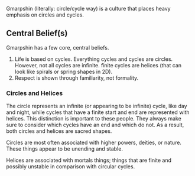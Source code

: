 Gmarpshin (literally: circle/cycle way) is a culture that places heavy emphasis on circles and cycles.
## Central Belief(s)
Gmarpshin has a few core, central beliefs.

1. Life is based on cycles. Everything cycles and cycles are circles. However, not all cycles are infinite. finite cycles are helices (that can look like spirals or spring shapes in 2D).
2. Respect is shown through familiarity, not formality.
### Circles and Helices
The circle represents an infinite (or appearing to be infinite) cycle, like day and night, while cycles that have a finite start and end are represented with helices. This distinction is important to these people. They always make sure to consider which cycles have an end and which do not. As a result, both circles and helices are sacred shapes.

Circles are most often associated with higher powers, deities, or nature. These things appear to be unending and stable.

Helices are associated with mortals things; things that are finite and possibly unstable in comparison with circular cycles.